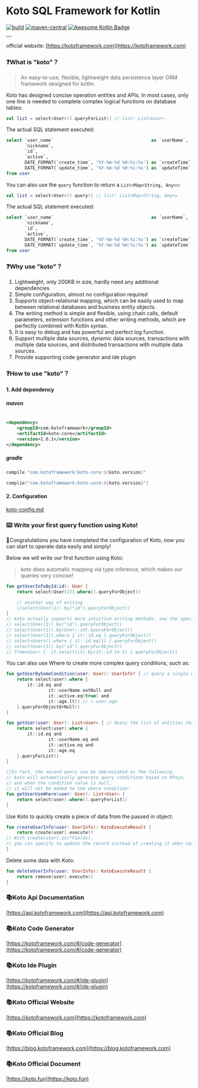 Koto SQL Framework for Kotlin
=============================
[![build](https://github.com/kotoframework/kotoframework/actions/workflows/build.yml/badge.svg)](https://github.com/kotlin-orm/ktorm/actions/workflows/build.yml)
[![maven-central](https://img.shields.io/maven-central/v/com.kotoframework/koto-core.svg?label=Maven%20Central)](https://search.maven.org/search?q=g:%22com.kotoframework%22)
[![Awesome Kotlin Badge](https://kotlin.link/awesome-kotlin.svg)](https://github.com/KotlinBy/awesome-kotlin)

<img src="https://cdn.leinbo.com/assets/images/koto-logo.png" alt="koto" style="zoom: 33%;" />

official website: [https://kotoframework.com](https://kotoframework.com)

### ❓What is "koto"？

> An easy-to-use, flexible, lightweight data persistence layer ORM framework designed for kotlin.
>

Koto has designed concise operation entities and APIs. In most cases, only one line is needed to complete complex
logical functions on database tables:

```kotlin
val list = select<User>().queryForList() // list: List<User>
```

The actual SQL statement executed:

```sql
select `user_name`                                     as `userName`,
       `nickname`,
       `id`,
       `active`,
       DATE_FORMAT(`create_time`, '%Y-%m-%d %H:%i:%s') as `createTime`,
       DATE_FORMAT(`update_time`, '%Y-%m-%d %H:%i:%s') as `updateTime`
from user
```

You can also use the `query` function to return a `List<Map<String, Any>>`:

```kotlin
val list = select<User>().query() // list: List<Map<String, Any>>
```

The actual SQL statement executed:

```sql
select `user_name`                                     as `userName`,
       `nickname`,
       `id`,
       `active`,
       DATE_FORMAT(`create_time`, '%Y-%m-%d %H:%i:%s') as `createTime`,
       DATE_FORMAT(`update_time`, '%Y-%m-%d %H:%i:%s') as `updateTime`
from user
```

### ❓Why use "koto"？

1. Lightweight, only 200KB in size, hardly need any additional dependencies
2. Simple configuration, almost no configuration required
3. Supports object-relational mapping, which can be easily used to map between relational databases and business entity
   objects.
4. The writing method is simple and flexible, using chain calls, default parameters, extension functions and other
   writing methods, which are perfectly combined with Kotlin syntax.
5. It is easy to debug and has powerful and perfect log function.
6. Support multiple data sources, dynamic data sources, transactions with multiple data sources, and distributed
   transactions with multiple data sources.
7. Provide supporting code generator and ide plugin

### ❓How to use "koto"？

#### 1. Add dependency

##### maven

```xml

<dependency>
    <groupId>com.kotoframework</groupId>
    <artifactId>koto-core</artifactId>
    <version>1.0.1</version>
</dependency>
```

##### gradle

```groovy
compile "com.kotoframework:koto-core:${koto.version}"
```

```kotlin
complie("com.kotoframework:koto-core:${koto.version}")
```

#### 2. Configuration

[koto-config.md](koto-config.md)


### ⌨️ Write your first query function using Koto!

🎉Congratulations you have completed the configuration of Koto, now you can start to operate data easily and simply!

Below we will write our first function using Koto:

> koto does automatic mapping via type inference, which makes our queries very concise!

```kotlin
fun getUserInfoById(id): User {
    return select(User(1)).where().queryForObject()

    // another way of writing
    //select(User(1)).by("id").queryForObject()
}
// Koto actually supports more intuitive writing methods, see the specific Api documentation for details
// select(User(1)).by("id").queryForObject()
// select(User(1)).by(User::id).queryForObject()
// select(User(1)).where { it::id.eq }.queryForObject()
// select<User>().where { it::id.eq(1) }.queryForObject()
// select(User(1)).by("id").queryForObject()
// from<User> {  it.select(it).by(it::id to 1) }.queryForObject()
```

You can also use Where to create more complex query conditions, such as:

```kotlin
fun getUserBySomeCondition(user: User): UserInfo? { // query a single entity
    return select(user).where {
        it::id.eq and
                it::userName.notNull and
                it::active.eq(true) and
                it::age.lt() // < user.age
    }.queryForObjectOrNull()
}

fun getUser(user: User): List<User> { // Query the list of entities that meet the condition
    return select(user).where {
        it::id.eq and
                it::userName.eq and
                it::active.eq and
                it::age.eq
    }.queryForList()
}

//In fact, the second query can be abbreviated as the following,
// koto will automatically generate query conditions based on KPojo, 
// and when the condition value is null,
// it will not be added to the where condition:
fun getUserUseWhere(user: User): List<User> {
    return select(user).where().queryForList()
}
```

Use Koto to quickly create a piece of data from the passed in object:

```kotlin
fun createUserInfo(user: UserInfo): KotoExecuteResult {
    return create(user).execute()
// With create(user).on(*Fields), 
// you can specify to update the record instead of creating it when certain fields are the same
}
```

Delete some data with Koto:

```kotlin
fun deleteUserInfo(user: UserInfo): KotoExecuteResult {
    return remove(user).execute()
}
```

### 📚Koto Api Documentation

[https://api.kotoframework.com](https://api.kotoframework.com)

### 📚Koto Code Generator

[https://kotoframework.com/#/code-generator](https://kotoframework.com/#/code-generator)

### 📚Koto Ide Plugin

[https://kotoframework.com/#/ide-plugin](https://kotoframework.com/#/ide-plugin)

### 📚Koto Official Website

[https://kotoframework.com](https://kotoframework.com)

### 📚Koto Official Blog

[https://blog.kotoframework.com](https://blog.kotoframework.com)

### 📚Koto Official Document

[https://koto.fun](https://koto.fun)
